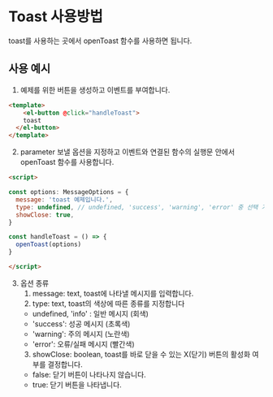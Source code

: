 # Toast 사용방법

toast를 사용하는 곳에서 openToast 함수를 사용하면 됩니다.
  
## 사용 예시

1. 예제를 위한 버튼을 생성하고 이벤트를 부여합니다.
```html
<template>
    <el-button @click="handleToast">
    toast
  </el-button>
</template>
```

2. parameter 보낼 옵션을 지정하고 이벤트와 연결된 함수의 실행문 안에서  openToast 함수를 사용합니다.
```html
<script>

const options: MessageOptions = {
  message: 'toast 예제입니다.',
  type: undefined, // undefined, 'success', 'warning', 'error' 중 선택 가능
  showClose: true,
}

const handleToast = () => {
  openToast(options)
}

</script>
```

3. 옵션 종류
    1. message: text, toast에 나타낼 메시지를 입력합니다.
    2. type: text, toast의 색상에 따른 종류를 지정합니다
      - undefined, 'info' : 일반 메시지 (회색)
      - 'success': 성공 메시지 (초록색)
      - 'warning': 주의 메시지 (노란색)
      - 'error': 오류/실패 메시지 (빨간색)
    3. showClose: boolean, toast를 바로 닫을 수 있는 X(닫기) 버튼의 활성화 여부를 결정합니다.
      - false: 닫기 버튼이 나타나지 않습니다.
      - true: 닫기 버튼을 나타냅니다.